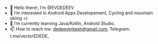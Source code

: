 - 👋 Hello there!, I’m @EVDEDEEV
- 👀 I’m interested in Android Apps Developement, Cycling and mountain skiing =)
- 🌱 I’m currently learning Java/Kotlin, Android Studio.
- 📫 How to reach me: dedeeverkesh@gmail.com, Telegram: t.me/vectorEDEDE, 

<!---
EVDEDEEV/EVDEDEEV is a ✨ special ✨ repository because its `README.md` (this file) appears on your GitHub profile.
You can click the Preview link to take a look at your changes.
--->
